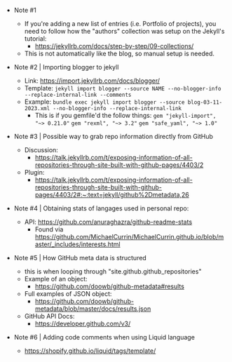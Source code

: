 
- Note #1
    - If you're adding a new list of entries (i.e. Portfolio of projects), you need to follow how the "authors" collection was setup on the Jekyll's tutorial:
        - https://jekyllrb.com/docs/step-by-step/09-collections/
    - This is not automatically like the blog, so manual setup is needed.

- Note #2 | Importing blogger to jekyll
    - Link: https://import.jekyllrb.com/docs/blogger/
    - Template:
        `jekyll import blogger --source NAME --no-blogger-info --replace-internal-link --comments`
    - Example:
        `bundle exec jekyll import blogger --source blog-03-11-2023.xml --no-blogger-info --replace-internal-link`
        - This is if you gemfile'd the follow things:
            `gem "jekyll-import", "~> 0.21.0"`
            `gem "rexml", "~> 3.2"`
            `gem "safe_yaml", "~> 1.0"`

- Note #3 | Possible way to grab repo information directly from GitHub
    - Discussion:
        - https://talk.jekyllrb.com/t/exposing-information-of-all-repositories-through-site-built-with-github-pages/4403/2
    - Plugin: 
        - https://talk.jekyllrb.com/t/exposing-information-of-all-repositories-through-site-built-with-github-pages/4403/2#:~:text=jekyll/github%2Dmetadata,26

- Note #4 | Obtaining stats of langages used in personal repo:
    - API: https://github.com/anuraghazra/github-readme-stats
        - Found via https://github.com/MichaelCurrin/MichaelCurrin.github.io/blob/master/_includes/interests.html

- Note #5 | How GitHub meta data is structured
    - this is when looping through "site.github.github_repositories"
    - Example of an object:
        - https://github.com/doowb/github-metadata#results
    - Full examples of JSON object:
        - https://github.com/doowb/github-metadata/blob/master/docs/results.json
    - GitHub API Docs:
        - https://developer.github.com/v3/

- Note #6 | Adding code comments when using Liquid language
    - https://shopify.github.io/liquid/tags/template/